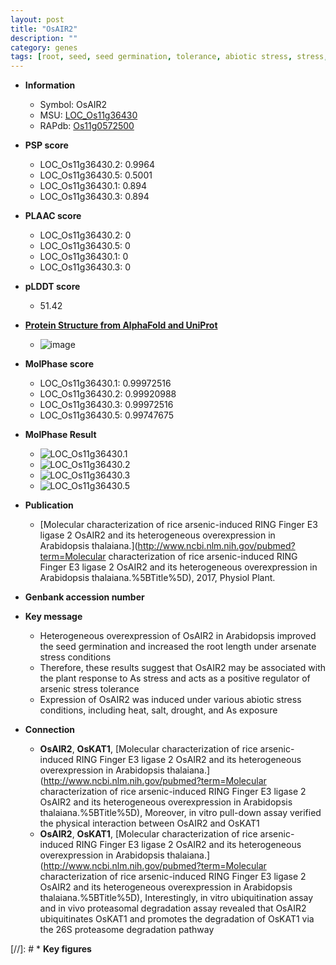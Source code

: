 ```yaml
---
layout: post
title: "OsAIR2"
description: ""
category: genes
tags: [root, seed, seed germination, tolerance, abiotic stress, stress, biotic stress, stress tolerance, root length]
---
```


* **Information**  
    + Symbol: OsAIR2  
    + MSU: [LOC_Os11g36430](http://rice.plantbiology.msu.edu/cgi-bin/ORF_infopage.cgi?orf=LOC_Os11g36430)  
    + RAPdb: [Os11g0572500](http://rapdb.dna.affrc.go.jp/viewer/gbrowse_details/irgsp1?name=Os11g0572500)  

* **PSP score**  
    + LOC_Os11g36430.2: 0.9964 
    + LOC_Os11g36430.5: 0.5001 
    + LOC_Os11g36430.1: 0.894 
    + LOC_Os11g36430.3: 0.894 

* **PLAAC score**  
    + LOC_Os11g36430.2: 0 
    + LOC_Os11g36430.5: 0 
    + LOC_Os11g36430.1: 0 
    + LOC_Os11g36430.3: 0 

* **pLDDT score**
    + 51.42

* **[Protein Structure from AlphaFold and UniProt](https://www.uniprot.org/uniprotkb/Q2R2A8/entry#structure)**
    + ![image](https://ricepsp.github.io/images/Q2/AF-Q2R2A8-F1.png)

* **MolPhase score**
    + LOC_Os11g36430.1: 0.99972516
    + LOC_Os11g36430.2: 0.99920988
    + LOC_Os11g36430.3: 0.99972516
    + LOC_Os11g36430.5: 0.99747675

* **MolPhase Result**
    + ![LOC_Os11g36430.1](https://304243504.github.io/Pictures/LOC_Os11g/LOC_Os11g36430.1.png)
    + ![LOC_Os11g36430.2](https://304243504.github.io/Pictures/LOC_Os11g/LOC_Os11g36430.2.png)
    + ![LOC_Os11g36430.3](https://304243504.github.io/Pictures/LOC_Os11g/LOC_Os11g36430.3.png)
    + ![LOC_Os11g36430.5](https://304243504.github.io/Pictures/LOC_Os11g/LOC_Os11g36430.5.png)

* **Publication**  
    + [Molecular characterization of rice arsenic-induced RING Finger E3 ligase 2 OsAIR2 and its heterogeneous overexpression in Arabidopsis thalaiana.](http://www.ncbi.nlm.nih.gov/pubmed?term=Molecular characterization of rice arsenic-induced RING Finger E3 ligase 2 OsAIR2 and its heterogeneous overexpression in Arabidopsis thalaiana.%5BTitle%5D), 2017, Physiol Plant.

* **Genbank accession number**  

* **Key message**  
    + Heterogeneous overexpression of OsAIR2 in Arabidopsis improved the seed germination and increased the root length under arsenate stress conditions
    + Therefore, these results suggest that OsAIR2 may be associated with the plant response to As stress and acts as a positive regulator of arsenic stress tolerance
    + Expression of OsAIR2 was induced under various abiotic stress conditions, including heat, salt, drought, and As exposure

* **Connection**  
    + __OsAIR2__, __OsKAT1__, [Molecular characterization of rice arsenic-induced RING Finger E3 ligase 2 OsAIR2 and its heterogeneous overexpression in Arabidopsis thalaiana.](http://www.ncbi.nlm.nih.gov/pubmed?term=Molecular characterization of rice arsenic-induced RING Finger E3 ligase 2 OsAIR2 and its heterogeneous overexpression in Arabidopsis thalaiana.%5BTitle%5D),  Moreover, in vitro pull-down assay verified the physical interaction between OsAIR2 and OsKAT1
    + __OsAIR2__, __OsKAT1__, [Molecular characterization of rice arsenic-induced RING Finger E3 ligase 2 OsAIR2 and its heterogeneous overexpression in Arabidopsis thalaiana.](http://www.ncbi.nlm.nih.gov/pubmed?term=Molecular characterization of rice arsenic-induced RING Finger E3 ligase 2 OsAIR2 and its heterogeneous overexpression in Arabidopsis thalaiana.%5BTitle%5D),  Interestingly, in vitro ubiquitination assay and in vivo proteasomal degradation assay revealed that OsAIR2 ubiquitinates OsKAT1 and promotes the degradation of OsKAT1 via the 26S proteasome degradation pathway

[//]: # * **Key figures**  


